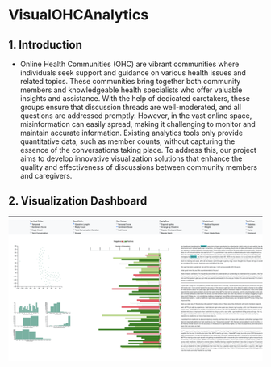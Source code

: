 # VisualOHCAnalytics

## 1. Introduction
* Online Health Communities (OHC) are vibrant communities where individuals seek support and guidance on various health issues and related topics. These communities bring together both community members and knowledgeable health specialists who offer valuable insights and assistance. With the help of dedicated caretakers, these groups ensure that discussion threads are well-moderated, and all questions are addressed promptly. However, in the vast online space, misinformation can easily spread, making it challenging to monitor and maintain accurate information. Existing analytics tools only provide quantitative data, such as member counts, without capturing the essence of the conversations taking place. To address this, our project aims to develop innovative visualization solutions that enhance the quality and effectiveness of discussions between community members and caregivers.

## 2. Visualization Dashboard
<img src="Visualization.png" width=800><br>
